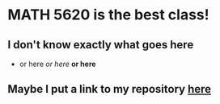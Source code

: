 # MATH 5620 is the best class!

## I don't know exactly what goes here

* or here
*or here*
**or here**

## Maybe I put a link to my repository [here](githum.com/cRigby97/math5620)
